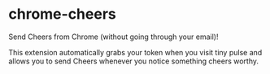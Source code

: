 # chrome-cheers
Send Cheers from Chrome (without going through your email)!

This extension automatically grabs your token when you visit tiny pulse and allows you to send Cheers whenever you notice something cheers worthy.
